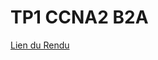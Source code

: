 # TP1 CCNA2 B2A
[Lien du Rendu](https://docs.google.com/document/d/1E8z3jvANexRFzwlr684d8_0qD_067bOMMfLg46JUs8Q/edit?usp=sharing)


